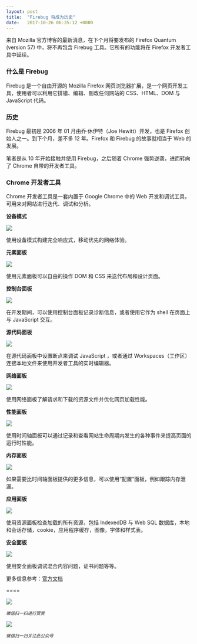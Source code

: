```yaml
---
layout: post
title:  "Firebug 将成为历史"
date:   2017-10-26 06:35:12 +0800
---
```

来自 Mozilla 官方博客的最新消息，在下个月将要发布的 Firefox Quantum (version 57) 中，将不再包含 Firebug 工具。它所有的功能将在 Firefox 开发者工具中延续。

### 什么是 Firebug

Firebug 是一个自由开源的 Mozilla Firefox 网页浏览器扩展，是一个网页开发工具，使用者可以利用它排错、编辑、刪改任何网站的 CSS、HTML、DOM 与 JavaScript 代码。

### 历史

Firebug 最初是 2006 年 01 月由乔·休伊特（Joe Hewitt）开发，也是 Firefox 创始人之一。到下个月，差不多 12 年。Firefox 和 Firebug 的故事就相当于 Web 的发展。

笔者是从 10 年开始接触并使用 Firebug，之后随着 Chrome 强势逆袭，进而转向了 Chrome 自带的开发者工具。

### Chrome 开发者工具

Chrome 开发者工具是一套内置于 Google Chrome 中的 Web 开发和调试工具，可用来对网站进行迭代、调试和分析。

**设备模式**

![](http://pic.zinaer.com/201710/chrome_device_mode.png)

使用设备模式构建完全响应式，移动优先的网络体验。

**元素面板**

![](http://pic.zinaer.com/201710/chrome_yuansu.png)

使用元素面板可以自由的操作 DOM 和 CSS 来迭代布局和设计页面。

**控制台面板**

![](http://pic.zinaer.com/201710/chrome_console.png)

在开发期间，可以使用控制台面板记录诊断信息，或者使用它作为 shell 在页面上与 JavaScript 交互。

**源代码面板**

![](http://pic.zinaer.com/201710/chrome_code.png)

在源代码面板中设置断点来调试 JavaScript ，或者通过 Workspaces（工作区）连接本地文件来使用开发者工具的实时编辑器。

**网络面板**

![](http://pic.zinaer.com/201710/chrome_network.png)

使用网络面板了解请求和下载的资源文件并优化网页加载性能。

**性能面板**

![](http://pic.zinaer.com/201710/chrome_perform.png)

使用时间轴面板可以通过记录和查看网站生命周期内发生的各种事件来提高页面的运行时性能。

**内存面板**

![](http://pic.zinaer.com/201710/chrome_memory.png)

如果需要比时间轴面板提供的更多信息，可以使用“配置”面板，例如跟踪内存泄漏。

**应用面板**

![](http://pic.zinaer.com/201710/chrome_app.png)

使用资源面板检查加载的所有资源，包括 IndexedDB 与 Web SQL 数据库，本地和会话存储，cookie，应用程序缓存，图像，字体和样式表。

**安全面板**

![](http://pic.zinaer.com/201710/chrome_ssl.png)

使用安全面板调试混合内容问题，证书问题等等。

更多信息参考：[官方文档](https://developers.google.com/web/tools/chrome-devtools/?hl=zh-cn)

====

![](http://pic.zinaer.com/201710/zanshang.jpg)

<small>*微信扫一扫进行赞赏*</small>

![](http://pic.zinaer.com/201710/zinaer_wx.jpg)

<small>*微信扫一扫关注此公众号*</small>
